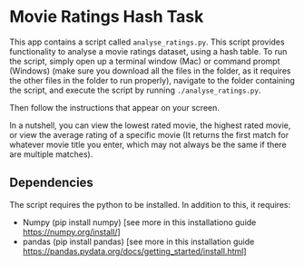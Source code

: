 # Movie Ratings Hash Task
This app contains a script called `analyse_ratings.py`. This script provides functionality to analyse a movie ratings dataset, using a hash table.
To run the script, simply open up a terminal window (Mac) or command prompt (Windows) (make sure you download all the files in the folder, as it requires the other files in the folder to run properly),
navigate to the folder containing the script, and execute the script by running `./analyse_ratings.py`.

Then follow the instructions that appear on your screen.

In a nutshell, you can view the lowest rated movie, the highest rated movie, or view the average rating of a specific movie (It returns the first match for whatever movie title you enter, which may not always be the same if there are multiple matches).

## Dependencies
The script requires the python to be installed. In addition to this, it requires:
- Numpy (pip install numpy) [see more in this installationo guide https://numpy.org/install/]
- pandas (pip install pandas) [see more in this installation guide https://pandas.pydata.org/docs/getting_started/install.html]
